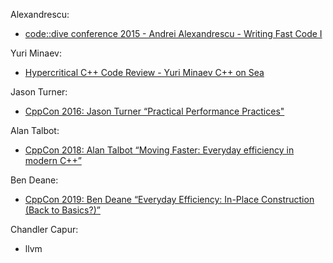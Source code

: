 
Alexandrescu:
- [code::dive conference 2015 - Andrei Alexandrescu - Writing Fast Code I](https://www.youtube.com/watch?v=vrfYLlR8X8k&ab_channel=NOKIATechnologyCenterWroc%C5%82aw)


Yuri Minaev:
- [Hypercritical C++ Code Review - Yuri Minaev  C++ on Sea](https://www.youtube.com/watch?v=f1_Iwh33f9I&ab_channel=cpponsea)

Jason Turner:
- [CppCon 2016: Jason Turner “Practical Performance Practices"](https://www.youtube.com/watch?v=uzF4u9KgUWI&t=78s&ab_channel=CppCon)

Alan Talbot:
- [CppCon 2018: Alan Talbot “Moving Faster: Everyday efficiency in modern C++”](https://www.youtube.com/watch?v=EovBkh9wDnM&t=1751s&ab_channel=CppCon)

Ben Deane:
- [CppCon 2019: Ben Deane “Everyday Efficiency: In-Place Construction (Back to Basics?)”](https://www.youtube.com/watch?v=oTMSgI1XjF8&t=14s&ab_channel=CppCon)

Chandler Capur:
- llvm